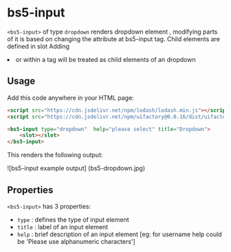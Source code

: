 # bs5-input

`<bs5-input>` of type `dropdown` renders dropdown element , modifying parts of it is based on changing the attribute at bs5-input tag.
Child elements are defined in slot
Adding <li> or <a> within a <bs5-input> tag will be treated as child elements of an dropdown

## Usage

Add this code anywhere in your HTML page:

```html
<script src="https://cdn.jsdelivr.net/npm/lodash/lodash.min.js"></script>
<script src="https://cdn.jsdelivr.net/npm/uifactory@0.0.16/dist/uifactory.min.js" import="@bs5-input"></script>

<bs5-input type="dropdown"  help="please select" title="Dropdown">
    <slot></slot>
</bs5-input>
```

This renders the following output:

![bs5-input example output] (bs5-dropdown.jpg)

## Properties

`<bs5-input>` has 3 properties:
-  `type` : defines the type of input element
- `title` : label of an input element
- `help` :  brief description of an input element [eg: for username help could be 'Please use alphanumeric characters']


